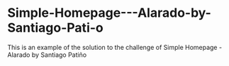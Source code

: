 # Simple-Homepage---Alarado-by-Santiago-Pati-o
This is an example of the solution to the challenge of Simple Homepage - Alarado by Santiago Patiño
